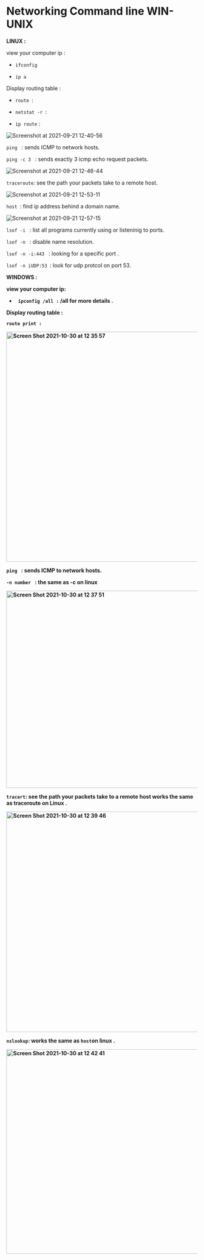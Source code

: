 # Networking Command line WIN-UNIX

<b> LINUX : </b>

view your computer ip
:

* ``` ifconfig ```

* ```ip a ```

Display routing table
:

* ```route ```:

* ```netstat -r ```:

* ``` ip route ``` :

![Screenshot at 2021-09-21 12-40-56](https://user-images.githubusercontent.com/92652606/139529203-a742d27a-1085-4d4a-ab6b-4cd658c22b96.png)


```ping ``` : sends ICMP to network hosts.
 
```ping -c 3 ``` : sends exactly 3 icmp echo request packets.


![Screenshot at 2021-09-21 12-46-44](https://user-images.githubusercontent.com/92652606/139529243-2b08e184-66d4-448d-b5e6-b0794896498b.png)

``` traceroute ```: see the path your packets take to a remote host.


![Screenshot at 2021-09-21 12-53-11](https://user-images.githubusercontent.com/92652606/139529264-18547639-e49a-44bf-8bf0-37e0e898080d.png)

```host ```: find ip address behind a domain name.

![Screenshot at 2021-09-21 12-57-15](https://user-images.githubusercontent.com/92652606/139529283-ab22efa3-50c1-488c-baa1-44f69b8f31f8.png)

```lsof -i ``` :  list all programs currently using or listeninig to ports.

```lsof -n ``` : disable name resolution.

```lsof -n -i:443 ``` :  looking for a specific port .

```lsof -n iUDP:53 ```: look for udp protcol on port 53.

<b> WINDOWS : </b1>

view your computer ip:

* ``` ipconfig /all :``` /all for more details .

Display routing table
:

```route print : ```

<img width="604" alt="Screen Shot 2021-10-30 at 12 35 57" src="https://user-images.githubusercontent.com/92652606/139529446-7fdc20e0-ea14-4045-8f4f-df2e1be95835.png">


```ping ``` : sends ICMP to network hosts.

```-n number ``` : the same as -c on linux 

<img width="518" alt="Screen Shot 2021-10-30 at 12 37 51" src="https://user-images.githubusercontent.com/92652606/139529510-9a18fcb4-5a7c-49a0-9388-9f904644687f.png">

``` tracert ```:  see the path your packets take to a remote host works the same as traceroute on Linux .


<img width="579" alt="Screen Shot 2021-10-30 at 12 39 46" src="https://user-images.githubusercontent.com/92652606/139529574-2a372094-70d8-4273-8dbe-1b43af9b8eb2.png">

```nslookup```: works the same as ```host```on linux .

<img width="537" alt="Screen Shot 2021-10-30 at 12 42 41" src="https://user-images.githubusercontent.com/92652606/139529677-48a1e0ad-0aa3-471a-9683-7e6099b60197.png">

















